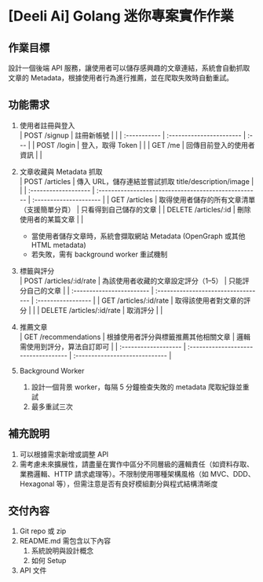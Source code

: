 # [Deeli Ai] Golang 迷你專案實作作業   

## 作業目標   
設計一個後端 API 服務，讓使用者可以儲存感興趣的文章連結，系統會自動抓取文章的 Metadata，根據使用者行為進行推薦，並在爬取失敗時自動重試。   
   
## 功能需求   
1. 使用者註冊與登入   
    | POST /signup | 註冊新帳號               |      |
    | :----------- | :----------------------- | :--- |
    | POST /login  | 登入，取得 Token         |      |
    | GET /me      | 回傳目前登入的使用者資訊 |      |

2. 文章收藏與 Metadata 抓取   
    | POST /articles       | 傳入 URL，儲存連結並嘗試抓取 title/description/image |                        |
    | :------------------- | :--------------------------------------------------- | :--------------------- |
    | GET /articles        | 取得使用者儲存的所有文章清單（支援簡單分頁）         | 只看得到自己儲存的文章 |
    | DELETE /articles/:id | 刪除使用者的某篇文章                                 |                        |

    - 當使用者儲存文章時，系統會擷取網站 Metadata (OpenGraph 或其他 HTML metadata)   
    - 若失敗，需有 background worker 重試機制   
3. 標籤與評分   
    | POST /articles/:id/rate   | 為該使用者收藏的文章設定評分（1–5） | 只能評分自己的文章 |
    | :------------------------ | :---------------------------------- | :----------------- |
    | GET /articles/:id/rate    | 取得該使用者對文章的評分            |                    |
    | DELETE /articles/:id/rate | 取消評分                            |                    |

4. 推薦文章   
    | GET /recommendations | 根據使用者評分與標籤推薦其他相關文章 | 邏輯需使用到評分，算法自訂即可 |
    | :------------------- | :----------------------------------- | :----------------------------- |

5. Background Worker   
    1. 設計一個背景 worker，每隔 5 分鐘檢查失敗的 metadata 爬取紀錄並重試   
    2. 最多重試三次   
   
   
## 補充說明   
1. 可以根據需求新增或調整 API   
2. 需考慮未來擴展性，請盡量在實作中區分不同層級的邏輯責任（如資料存取、業務邏輯、HTTP 請求處理等）。不限制使用哪種架構風格（如 MVC、DDD、Hexagonal 等），但需注意是否有良好模組劃分與程式結構清晰度   
   
   
## 交付內容   
1. Git repo 或 zip   
2. README.md 需包含以下內容   
    1. 系統說明與設計概念   
    2. 如何 Setup   
3. API 文件   